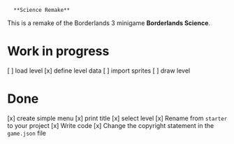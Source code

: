       **Science Remake**

This is a remake of the Borderlands 3 minigame **Borderlands Science**.

# Work in progress  
[ ] load level
    [x] define level data 
    [ ] import sprites
    [ ] draw level

# Done
[x] create simple menu
    [x] print title
    [x] select level
[x] Rename from `starter` to your project
[x] Write code
[x] Change the copyright statement in the `game.json` file

